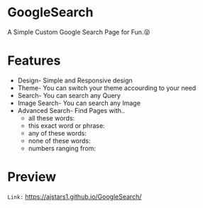 # GoogleSearch
A Simple Custom Google Search Page for Fun.😝
# Features
* Design- Simple and Responsive design
* Theme- You can switch your theme accourding to your need
* Search- You can search any Query
* Image Search- You can search any Image
* Advanced Search- Find Pages with..
    * all these words:
    * this exact word or phrase:
    * any of these words:
    * none of these words:
    * numbers ranging from:
# Preview
```Link:``` https://ajstars1.github.io/GoogleSearch/
